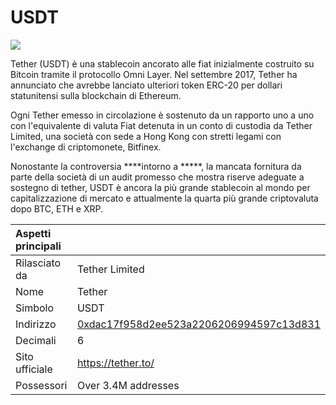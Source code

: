 # USDT

![](../../.gitbook/assets/image%20%281%29.png)

Tether \(USDT\) è una stablecoin ancorato alle fiat inizialmente costruito su Bitcoin tramite il protocollo Omni Layer.  Nel settembre 2017, Tether ha annunciato che avrebbe lanciato ulteriori token ERC-20 per dollari statunitensi sulla blockchain di Ethereum.

Ogni Tether emesso in circolazione è sostenuto da un rapporto uno a uno con l'equivalente di valuta Fiat detenuta in un conto di custodia da Tether Limited, una società con sede a Hong Kong con stretti legami con l'exchange di criptomonete, Bitfinex.

Nonostante la controversia ****intorno a *****, la mancata fornitura da parte della società di un audit promesso che mostra riserve adeguate a sostegno di tether, USDT è ancora la più grande stablecoin al mondo per capitalizzazione di mercato e attualmente la quarta più grande criptovaluta dopo BTC, ETH e XRP.

| Aspetti principali |                                                                                                                  |
|:------------------ |:---------------------------------------------------------------------------------------------------------------- |
| Rilasciato da      | Tether Limited                                                                                                   |
| Nome               | Tether                                                                                                           |
| Simbolo            | USDT                                                                                                             |
| Indirizzo          | [0xdac17f958d2ee523a2206206994597c13d831](https://etherscan.io/token/0xdac17f958d2ee523a2206206994597c13d831ec7) |
| Decimali           | 6                                                                                                                |
| Sito ufficiale     | [https://tether.to/ ](https://tether.to/%20)                                                                     |
| Possessori         | Over 3.4M addresses                                                                                              |



